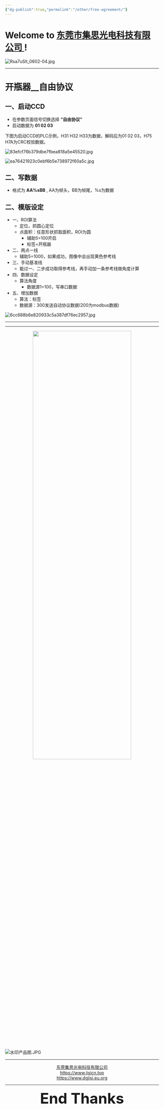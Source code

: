 ```yaml
---
{"dg-publish":true,"permalink":"/other/free-agreement/"}
---
```



# Welcome to [东莞市集思光电科技有限公司 ](https://jisicn.top) ! 

![Rsa7uSlt_0602-04.jpg](https://tc.899900.xyz/img/202303301656475.jpg)

---

# 开瓶器__自由协议

## 一、启动CCD

- 在参数页面信号切换选择 **“自由协议”**
- 启动数据为 **01 02 03**

下图为启动CCD的PLC示例，H31 H32 H33为数据，解码后为01 02 03，H75 H7A为CRC校验数据。

![83efcf76b379dbe7fbea818a5e45520.jpg](https://tc.899900.xyz/img/202403201600931.jpg)

![ea76421923c0ebf6b5e738972f60a5c.jpg](https://tc.899900.xyz/img/202403201603916.jpg)

## 二、写数据

- 格式为 **AA%sBB** , AA为帧头，BB为帧尾，%s为数据

## 二、模版设定

- 一、ROI算法
	- 定位，抓圆心定位
	- 点面积：任意形状抓取面积，ROI为圆
		- 辅助5=100开启
		- 标签=开瓶器
- 二、两点一线
	- 辅助5=1000，如果成功，图像中会出现黄色参考线
- 三、手动基准线
	- 能过一、二步成功取得参考线，再手动加一条参考线做角度计算
- 四、数据设定
	- 算法角度
		- 数据源1=100，写串口数据
- 五、增加数据
	- 算法：标签
	- 数据源：300发送自动协议数据(200为modbus数据)

![6cc688b6e820933c5a387df76ec2957.jpg](https://tc.899900.xyz/img/202403201624885.jpg)

---
---


<div align="center">
    <img src="https://tc.899900.xyz/img/JS_YX_022.jpg" width="80%" height="60%"></img>
</div>

<div STYLE="page-break-after: always;"></div>

![水印产品图.JPG](https://tc.899900.xyz/img/202304122151817.JPG)


---


<center><a href="Https://www.jisicn.top" target="_blank">东莞集思光电科技有限公司</a></center>
<center><a href="Https://www.jisicn.top" target="_blank">https://www.jisicn.top</a></center>
<center><a href="Https://www.dgjisi.eu.org" target="_blank">https://www.dgjisi.eu.org</a></center>

---

<div align='center' ><font size='50'><b>End Thanks</b></font></div>